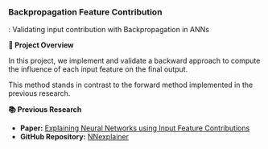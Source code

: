 ### Backpropagation Feature Contribution

: Validating input contribution with Backpropagation in ANNs 

**📌 Project Overview**

In this project, we implement and validate a backward approach to compute the influence of each input feature on the final output. 

This method stands in contrast to the forward method implemented in the previous research.

**📚 Previous Research**

- **Paper:** [Explaining Neural Networks using Input Feature Contributions](https://peerj.com/articles/cs-2802/)  
- **GitHub Repository:** [NNexplainer](https://github.com/dkumango/NNexplainer.git)
